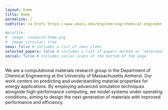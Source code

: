```yaml
---
layout: home
title: Home
permalink: /
subtitle: <a href='https://www.umass.edu/engineering/chemical-engineering'>University of Massachusetts Amherst</a>

#profile:
#  image: research-home.png
#  image_circular: true
news: false # includes a list of news items
selected_papers: false # includes a list of papers marked as "selected={true}"
social: false # includes social icons at the bottom of the page
---
```


We are a computational materials research group in the Department of Chemical Engineering at the University of Massachusetts Amherst. Our work centers on predicting and understanding material properties for energy applications. By employing advanced simulation techniques alongside high-performance computing, we model systems under operating conditions, aiming to design the next generation of materials with improved performance and efficiency.
